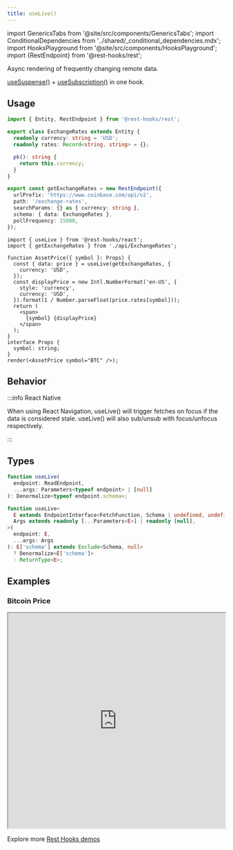 ```yaml
---
title: useLive()
---
```


<head>
  <title>useLive() - Data fetching and updating for React</title>
  <meta name="docsearch:pagerank" content="10"/>
</head>

import GenericsTabs from '@site/src/components/GenericsTabs';
import ConditionalDependencies from '../shared/\_conditional_dependencies.mdx';
import HooksPlayground from '@site/src/components/HooksPlayground';
import {RestEndpoint} from '@rest-hooks/rest';

Async rendering of frequently changing remote data.

[useSuspense()](./useSuspense.md) + [useSubscription()](./useSubscription.md) in one hook.

## Usage

<HooksPlayground>

```typescript title="api/ExchangeRates.ts" collapsed
import { Entity, RestEndpoint } from '@rest-hooks/rest';

export class ExchangeRates extends Entity {
  readonly currency: string = 'USD';
  readonly rates: Record<string, string> = {};

  pk(): string {
    return this.currency;
  }
}

export const getExchangeRates = new RestEndpoint({
  urlPrefix: 'https://www.coinbase.com/api/v2',
  path: '/exchange-rates',
  searchParams: {} as { currency: string },
  schema: { data: ExchangeRates },
  pollFrequency: 15000,
});
```

```tsx title="AssetPrice.tsx"
import { useLive } from '@rest-hooks/react';
import { getExchangeRates } from './api/ExchangeRates';

function AssetPrice({ symbol }: Props) {
  const { data: price } = useLive(getExchangeRates, {
    currency: 'USD',
  });
  const displayPrice = new Intl.NumberFormat('en-US', {
    style: 'currency',
    currency: 'USD',
  }).format(1 / Number.parseFloat(price.rates[symbol]));
  return (
    <span>
      {symbol} {displayPrice}
    </span>
  );
}
interface Props {
  symbol: string;
}
render(<AssetPrice symbol="BTC" />);
```

</HooksPlayground>

## Behavior

<ConditionalDependencies hook="useLive" />

:::info React Native

When using React Navigation, useLive() will trigger fetches on focus if the data is considered
stale. useLive() will also sub/unsub with focus/unfocus respectively.

:::

## Types

<GenericsTabs>

```typescript
function useLive(
  endpoint: ReadEndpoint,
  ...args: Parameters<typeof endpoint> | [null]
): Denormalize<typeof endpoint.schema>;
```

```typescript
function useLive<
  E extends EndpointInterface<FetchFunction, Schema | undefined, undefined>,
  Args extends readonly [...Parameters<E>] | readonly [null],
>(
  endpoint: E,
  ...args: Args
): E['schema'] extends Exclude<Schema, null>
  ? Denormalize<E['schema']>
  : ReturnType<E>;
```

</GenericsTabs>

## Examples

### Bitcoin Price

<iframe
  loading="lazy"
  src="https://stackblitz.com/github/data-client/rest-hooks/tree/master/examples/nextjs?embed=1&file=pages%2Fapi%2FExchangeRates.ts,pages%2FAssetPrice.tsx&hidedevtools=1&view=both&terminalHeight=0&hideNavigation=1"
  width="100%"
  height="500"
></iframe>

Explore more [Rest Hooks demos](/demos)
